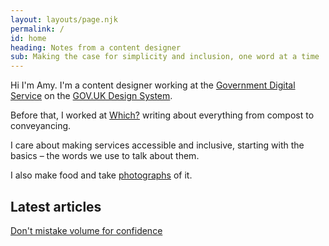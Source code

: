 ```yaml
---
layout: layouts/page.njk
permalink: /
id: home
heading: Notes from a content designer
sub: Making the case for simplicity and inclusion, one word at a time
---
```


Hi I'm Amy. I'm a content designer working at the [Government Digital Service](https://www.gov.uk/government/organisations/government-digital-service) on the [GOV.‌UK Design System](https://design-system.service.gov.uk/).

Before that, I worked at [Which?](www.which.co.uk) writing about everything from compost to conveyancing. 

I care about making services accessible and inclusive, starting with the basics – the words we use to talk about them.

I also make food and take [photographs](https://www.instagram.com/saltsweetsourspice/) of it.

## Latest articles

[Don't mistake volume for confidence](/articles/dont-mistake-volume-for-confidence/)

